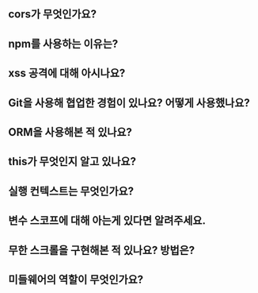 ## cors가 무엇인가요?
## npm를 사용하는 이유는?
## xss 공격에 대해 아시나요?
## Git을 사용해 협업한 경험이 있나요? 어떻게 사용했나요?
## ORM을 사용해본 적 있나요?
## this가 무엇인지 알고 있나요?
## 실행 컨텍스트는 무엇인가요?
## 변수 스코프에 대해 아는게 있다면 알려주세요.
## 무한 스크롤을 구현해본 적 있나요? 방법은?
## 미들웨어의 역할이 무엇인가요?